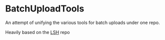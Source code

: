 BatchUploadTools
=======

An attempt of unifying the various tools for batch uploads under one repo.

Heavily based on the [LSH](https://github.com/lokal-profil/LSH) repo
